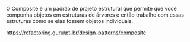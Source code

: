 O Composite é um padrão de projeto estrutural que permite que você componha objetos em estruturas de árvores e então trabalhe com essas estruturas como se elas fossem objetos individuais.

https://refactoring.guru/pt-br/design-patterns/composite